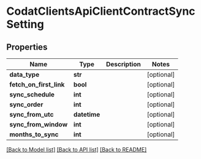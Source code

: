 # CodatClientsApiClientContractSyncSetting

## Properties
Name | Type | Description | Notes
------------ | ------------- | ------------- | -------------
**data_type** | **str** |  | [optional] 
**fetch_on_first_link** | **bool** |  | [optional] 
**sync_schedule** | **int** |  | [optional] 
**sync_order** | **int** |  | [optional] 
**sync_from_utc** | **datetime** |  | [optional] 
**sync_from_window** | **int** |  | [optional] 
**months_to_sync** | **int** |  | [optional] 

[[Back to Model list]](../README.md#documentation-for-models) [[Back to API list]](../README.md#documentation-for-api-endpoints) [[Back to README]](../README.md)

